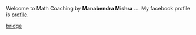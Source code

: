 Welcome to Math Coaching
 by **Manabendra Mishra**
....
My facebook profile is [profile](https://www.facebook.com/manabendra.mishra.733).

                               
  [bridge](https://user-images.githubusercontent.com/78428741/106622419-8e7eac00-6599-11eb-9357-77b0f4f6ea1e.jpg)

